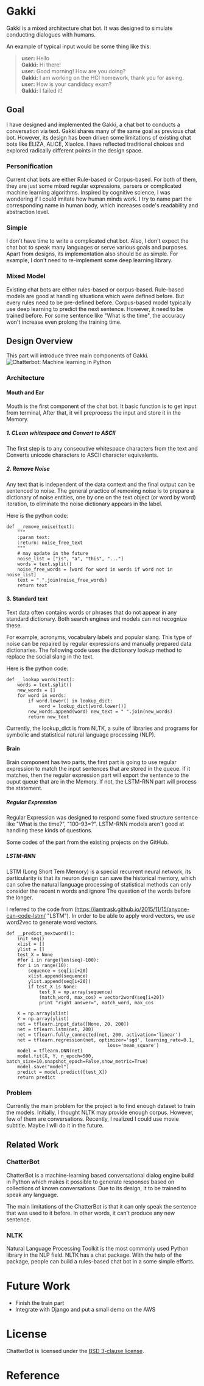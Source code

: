 # Gakki

Gakki is a mixed architecture chat bot. It was designed to simulate conducting dialogues with humans. 

An example of typical input would be some thing like this:

> **user:** Hello  
> **Gakki:** Hi there!  
> **user:** Good morning! How are you doing?  
> **Gakki:** I am working on the HCI homework, thank you for asking.  
> **user:** How is your candidacy exam?  
> **Gakki:** I failed it!  

## Goal
I have designed and implemented the Gakki, a chat bot to conducts a conversation via text.
Gakki shares many of the same goal as previous chat bot. However, its design has been driven
some limitations of existing chat bots like ELIZA, ALICE, XiaoIce. I have reflected traditional
choices and explored radically different points in the design space.
### Personification
Current chat bots are either Rule-based or Corpus-based. For both of them, they are just some
mixed regular expressions, parsers or complicated machine learning algorithms. Inspired
by cognitive science, I was wondering if I could imitate how human minds work. I try to
name part the corresponding name in human body, which increases code's readability and abstraction
level.
### Simple
I don't have time to write a complicated chat bot. Also, I don't expect the chat bot to 
speak many languages or serve various goals and purposes. Apart from designs, its implementation
also should be as simple. For example, I don't need to re-implement some deep learning 
library.
### Mixed Model
Existing chat bots are either rules-based or corpus-based. Rule-based models are good at handling
situations which were defined before. But every rules need to be pre-defined before. Corpus-based
model typically use deep learning to predict the next sentence. However, it need to be trained 
before. For some sentence like "What is the time", the accuracy won't increase even prolong
the training time.

## Design Overview
This part will introduce three main components of Gakki.
![Chatterbot: Machine learning in Python](figure/archit.png)
### Architecture
#### Mouth and Ear
Mouth is the first component of the chat bot. It basic function is to get input from terminal,
After that, it will preprocess the input and store it in the Memory.
##### 1. CLean whitespace and Convert to ASCII
The first step is to any consecutive whitespace characters from the text and Converts unicode characters to 
ASCII character equivalents.
##### 2. Remove Noise
Any text that is independent of the data context and the final output can be sentenced to noise.
The general practice of removing noise is to prepare a dictionary of noise entities, one by one on the text object (or 
word by word) iteration, to eliminate the noise dictionary appears in the label.

Here is the python code:
~~~~
def __remove_noise(text):
    """    
    :param text: 
    :return: noise_free_text
    """
    # may update in the future
    noise_list = ["is", "a", "this", "..."]
    words = text.split()
    noise_free_words = [word for word in words if word not in noise_list]
    text = " ".join(noise_free_words)
    return text
~~~~
#### 3. Standard text
Text data often contains words or phrases that do not appear in any standard dictionary. Both search engines and models
can not recognize these.

For example, acronyms, vocabulary labels and popular slang. This type of noise can be repaired by regular expressions 
and manually prepared data dictionaries. The following code uses the dictionary lookup method to replace the social 
slang in the text.

Here is the python code:
~~~~
def __lookup_words(text):
    words = text.split() 
    new_words = [] 
    for word in words:
        if word.lower() in lookup_dict:
            word = lookup_dict[word.lower()]
        new_words.append(word) new_text = " ".join(new_words) 
        return new_text
~~~~
Currently, the lookup_dict is from NLTK, a suite of libraries and programs for symbolic and statistical natural language
processing (NLP).
#### Brain
Brain component has two parts, the first part is going to use regular expression to match the input sentences that are 
stored in the queue. If it matches, then the regular expression  part will export the sentence to the ouput queue that
are in the Memory. If not, the LSTM-RNN part will process the statement.
##### Regular Expression
Regular Expression was designed to respond some fixed structure sentence like "What is the time?", "100-93=?". LSTM-RNN
models aren't good at handling these kinds of questions.

Some codes of the part from the existing projects on the GitHub.
##### LSTM-RNN
LSTM (Long Short Tem Memory) is a special recurrent neural network, its particularity is that its neuron design can save 
the historical memory, which can solve the natural language processing of statistical methods can only consider the 
recent n words and ignore The question of the words before the longer.

I referred to the code from (https://iamtrask.github.io/2015/11/15/anyone-can-code-lstm/ "LSTM").
In order to be able to apply word vectors, we use word2vec to generate word vectors.
~~~
def __predict_nextword():
    init_seq()
    xlist = []
    ylist = []
    test_X = None
    #for i in range(len(seq)-100):
    for i in range(10):
        sequence = seq[i:i+20]
        xlist.append(sequence)
        ylist.append(seq[i+20])
        if test_X is None:
            test_X = np.array(sequence)
            (match_word, max_cos) = vector2word(seq[i+20])
            print "right answer=", match_word, max_cos

    X = np.array(xlist)
    Y = np.array(ylist)
    net = tflearn.input_data([None, 20, 200])
    net = tflearn.lstm(net, 200)
    net = tflearn.fully_connected(net, 200, activation='linear')
    net = tflearn.regression(net, optimizer='sgd', learning_rate=0.1,
                                     loss='mean_square')
    model = tflearn.DNN(net)
    model.fit(X, Y, n_epoch=500, batch_size=10,snapshot_epoch=False,show_metric=True)
    model.save("model")
    predict = model.predict([test_X])
    return predict
~~~
### Problem
Currently the main problem for the project is to find enough dataset to train the models. Initially, I thought NLTK
may provide enough corpus. However, few of them are conversations. Recently, I realized I could use movie subtitle.
Maybe I will do it in the future.

## Related Work
### ChatterBot
ChatterBot is a machine-learning based conversational dialog engine build in Python which makes it possible to generate 
responses based on collections of known conversations. Due to its design, it to be trained to speak any language.

The main limitations of the ChatterBot is that it can only speak the sentence that was used to it before. In other
words, it can't produce any new sentence.
### NLTK
Natural Language Processing Toolkit is the most commonly used Python library in the NLP field. NLTK has a chat package.
With the help of the package, people can build a rules-based chat bot in a some simple efforts.
# Future Work
- Finish the train part
- Integrate with Django and put a small demo on the AWS
# License
ChatterBot is licensed under the [BSD 3-clause license](https://opensource.org/licenses/BSD-3-Clause).
# Reference
